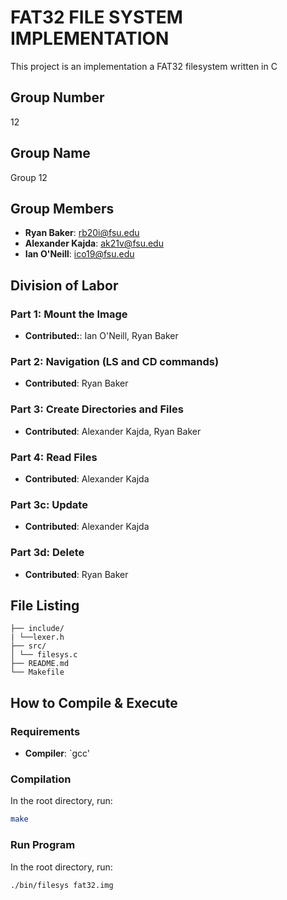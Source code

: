# FAT32 FILE SYSTEM IMPLEMENTATION

This project is an implementation a FAT32 filesystem written in C

## Group Number
12

## Group Name
Group 12

## Group Members
- **Ryan Baker**: rb20i@fsu.edu
- **Alexander Kajda**: ak21v@fsu.edu
- **Ian O'Neill**: ico19@fsu.edu
## Division of Labor

### Part 1:  Mount the Image 
- **Contributed:**: Ian O'Neill, Ryan Baker

### Part 2: Navigation (LS and CD commands)
- **Contributed**: Ryan Baker

### Part 3: Create Directories and Files
- **Contributed**: Alexander Kajda, Ryan Baker

### Part 4: Read Files
- **Contributed**: Alexander Kajda

### Part 3c: Update
- **Contributed**: Alexander Kajda

### Part 3d: Delete
- **Contributed**: Ryan Baker

  


## File Listing
```
├── include/
| └──lexer.h
├── src/
│ └── filesys.c
├── README.md
└── Makefile
```
## How to Compile & Execute

### Requirements
- **Compiler**: `gcc' 

### Compilation
In the root directory, run:
```bash
make
```
### Run Program
In the root directory, run:
```
./bin/filesys fat32.img
```



